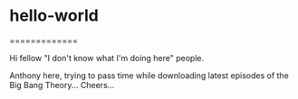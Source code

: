 # hello-world
=============

Hi fellow "I don't know what I'm doing here" people.

Anthony here, trying to pass time while downloading latest episodes of the Big Bang Theory...
Cheers...
